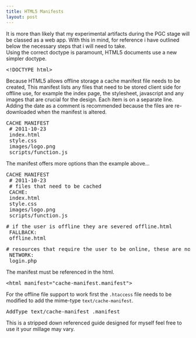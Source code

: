```yaml
---
title: HTML5 Manifests
layout: post
---
```

It is more than likely that my experimental artifacts during the PGC stage will be classed as a web app. With this in mind, for reference i have outlined below the necessary steps that i will need to take.  
Using the correct doctype is paramount, HTML5 documents use a new simpler doctype.

<pre>&lt;!DOCTYPE html&gt;</pre>

Because HTML5 allows offline storage a cache manifest file needs to be created, This manifest lists any files that need to be stored client side for offline use, for example the index page, the stylesheet, javascript and any images that are crucial for the design. Each item is on a separate line. Adding the date as a comment is recommended because the files are re-downloaded when the manifest is altered.

<pre>CACHE MANIFEST
 # 2011-10-23
 index.html
 style.css
 images/logo.png
 scripts/function.js</pre>

The manifest offers more options than the example above…

<pre>CACHE MANIFEST
 # 2011-10-23
 # files that need to be cached
 CACHE:
 index.html
 style.css
 images/logo.png
 scripts/function.js</pre>

<pre># if the user is offline they are severed offline.html
 FALLBACK:
 offline.html</pre>

<pre># resources that require the user to be online, these are not cached.
 NETWORK:
 login.php</pre>

The manifest must be referenced in the html.

<pre>&lt;html manifest="cache-manifest.manifest"&gt;</pre>

For the offline file support to work first the `.htaccess` file needs to be modified to add the mime-type `text/cache-manifest`.

<pre>AddType text/cache-manifest .manifest</pre>

This is a stripped down referenced guide designed for myself feel free to use it your millage may vary.
